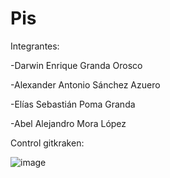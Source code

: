 # Pis

Integrantes:

-Darwin Enrique Granda Orosco 

-Alexander Antonio Sánchez Azuero 

-Elías Sebastián Poma Granda
   
-Abel Alejandro Mora López


Control gitkraken:

![image](https://github.com/Abel214/Pis/assets/131829158/4179ef35-09d6-4dbe-8602-681303e2e912)
